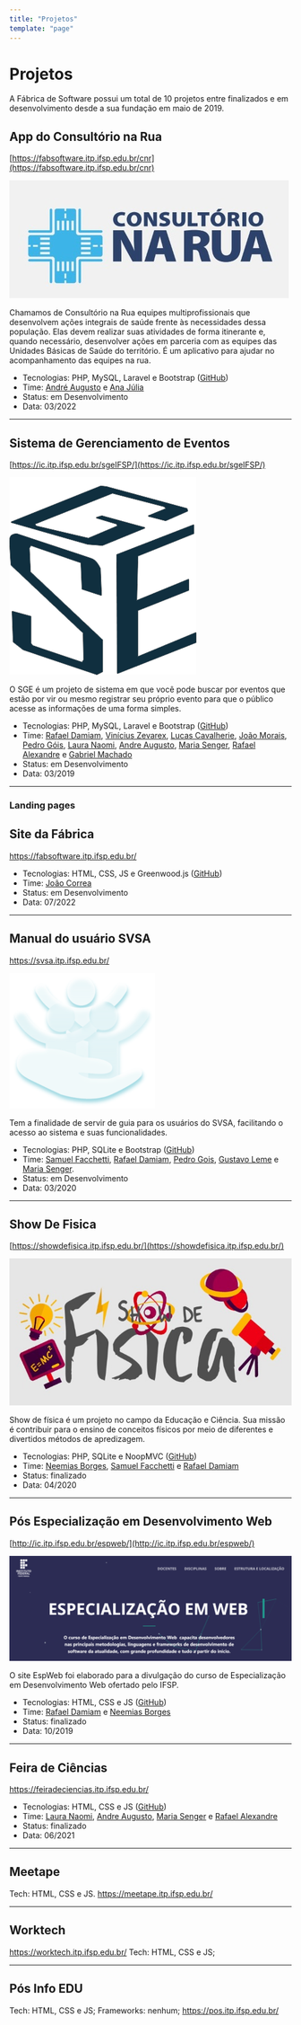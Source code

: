 ```yaml
---
title: "Projetos"
template: "page"
---
```


# Projetos
A Fábrica de Software possui um total de 10 projetos entre finalizados e em desenvolvimento desde a sua fundação em maio de 2019.


## App do Consultório na Rua 
[https://fabsoftware.itp.ifsp.edu.br/cnr](https://fabsoftware.itp.ifsp.edu.br/cnr)

![App Consultório na Rua](/assets/projetos/logo-consultorio-na-rua.jpg)

Chamamos de Consultório na Rua equipes multiprofissionais que desenvolvem ações integrais de saúde frente às necessidades dessa população. Elas devem realizar suas atividades de forma itinerante e, quando necessário, desenvolver ações em parceria com as equipes das Unidades Básicas de Saúde do território. É um aplicativo para ajudar no acompanhamento das equipes na rua.

- Tecnologias: PHP, MySQL, Laravel e Bootstrap ([GitHub](https://github.com/fabsoftwareitp/consultorionarua.itp.ifsp.edu.br))
- Time: [André Augusto](/membros/andre-augusto/) e [Ana Júlia](/membros/ana-julia/)
- Status: em Desenvolvimento
- Data: 03/2022 

---

## Sistema de Gerenciamento de Eventos
[https://ic.itp.ifsp.edu.br/sgeIFSP/](https://ic.itp.ifsp.edu.br/sgeIFSP/)

![SGE](/assets/projetos/logo-sge.png)

O SGE é um projeto de sistema em que você pode buscar por eventos que estão por vir ou mesmo registrar seu próprio evento para que o público acesse as informações de uma forma simples.

- Tecnologias: PHP, MySQL, Laravel e Bootstrap ([GitHub](https://github.com/fabsoftwareitp/consultorionarua.itp.ifsp.edu.br))
- Time: [Rafael Damiam](/membros/rafael-santos/), [Vinícius Zevarex](/membros/vinicius-zevarex/), [Lucas Cavalherie](/membros/lucas-cavalherie), [João Morais](/membros/joao-morais/), [Pedro Góis](/membros/pedro-gois/), [Laura Naomi](/membros/laura-naomi/), [Andre Augusto](/membros/andre-augusto/), [Maria Senger](/membros/maria-senger/), [Rafael Alexandre](/membros/rafael-alexandre/) e [Gabriel Machado](/membros/gabriel-machado/)
- Status: em Desenvolvimento
- Data: 03/2019 

---

### Landing pages

## Site da Fábrica
https://fabsoftware.itp.ifsp.edu.br/

- Tecnologias: HTML, CSS, JS e Greenwood.js ([GitHub](https://github.com/fabsoftwareitp/fabsoftwareitp.github.io))
- Time: [João Correa](/membros/joao-correa/)
- Status: em Desenvolvimento
- Data: 07/2022

---

## Manual do usuário SVSA
https://svsa.itp.ifsp.edu.br/

![Logo SVSA](/assets/projetos/logo-svsa.png)

Tem a finalidade de servir de guia para os usuários do SVSA, facilitando o acesso ao sistema e suas funcionalidades.

- Tecnologias: PHP, SQLite e Bootstrap ([GitHub](https://github.com/fabsoftwareitp/svsa.itp.ifsp.edu.br))
- Time: [Samuel Facchetti](/membros/samuel-matos/), [Rafael Damiam](/membros/rafael-santos/), [Pedro Gois](/membros/pedro-gois/), [Gustavo Leme](/membros/gustavo-leme/) e [Maria Senger](/membros/maria-senger/).
- Status: em Desenvolvimento
- Data: 03/2020

---

## Show De Fisica
[https://showdefisica.itp.ifsp.edu.br/](https://showdefisica.itp.ifsp.edu.br/)

![Show de Física](/assets/projetos/logo-show-de-fisica.jpg)

Show de física é um projeto no campo da Educação e Ciência. Sua missão é contribuir para o ensino de conceitos físicos por meio de diferentes e divertidos métodos de apredizagem.

- Tecnologias: PHP, SQLite e NoopMVC ([GitHub](https://github.com/fabsoftwareitp/showdefisica.itp.ifsp.edu.br))
- Time: [Neemias Borges](/membros/neemias-matos/), [Samuel Facchetti](/membros/samuel-matos/) e [Rafael Damiam](/membros/rafael-santos/)
- Status: finalizado
- Data: 04/2020

---

## Pós Especialização em Desenvolvimento Web
[http://ic.itp.ifsp.edu.br/espweb/](http://ic.itp.ifsp.edu.br/espweb/)

![FS-cinza](/assets/projetos/logo-espweb.png)

O site EspWeb foi elaborado para a divulgação do curso de Especialização em Desenvolvimento Web ofertado pelo IFSP.

- Tecnologias: HTML, CSS e JS ([GitHub](https://github.com/fabsoftwareitp/espweb))
- Time: [Rafael Damiam](/membros/rafael-santos/) e [Neemias Borges](/membros/neemias-matos/)
- Status: finalizado
- Data: 10/2019 

---

## Feira de Ciências
https://feiradeciencias.itp.ifsp.edu.br/

- Tecnologias: HTML, CSS e JS ([GitHub](https://github.com/fabsoftwareitp/feiradeciencias.itp.ifsp.edu.br))
- Time: [Laura Naomi](/membros/laura-naomi/), [Andre Augusto](/membros/andre-augusto/), [Maria Senger](/membros/maria-senger/) e [Rafael Alexandre](/membros/rafael-alexandre/)
- Status: finalizado
- Data: 06/2021 

---

## Meetape
Tech: HTML, CSS e JS.
https://meetape.itp.ifsp.edu.br/


---

## Worktech
https://worktech.itp.ifsp.edu.br/
Tech: HTML, CSS e JS;

---

## Pós Info EDU
Tech: HTML, CSS e JS;
Frameworks: nenhum;
https://pos.itp.ifsp.edu.br/